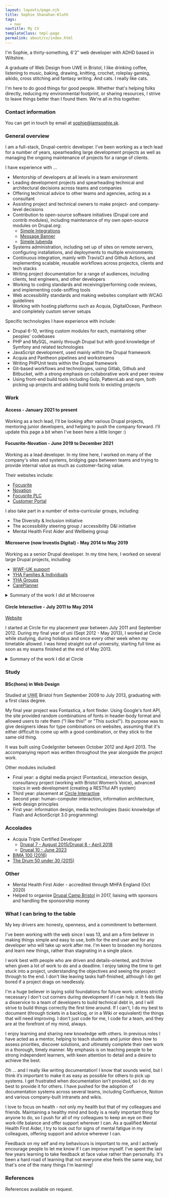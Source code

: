 ```yaml
---
layout: layouts/page.njk
title: Sophie Shanahan-Kluth
tags:
  - nav
navtitle: My CV
templateClass: tmpl-page
permalink: about/cv/index.html
---
```


<section>

  I'm Sophie, a thirty-something, 6'2″ web developer with ADHD based in Wiltshire.

  A graduate of Web Design from UWE in Bristol, I like drinking coffee, listening to music, baking, drawing, knitting, crochet, roleplay gaming, aikido, cross stitching and fantasy writing. And cats. I really like cats.

  I'm here to do good things for good people. Whether that's helping folks directly, reducing my environmental footprint, or sharing resources, I strive to leave things better than I found them. We're all in this together.

</section>

<section>

  ### Contact information

  You can get in touch by email at [sophie@iamsophie.sk](mailto:sophie@iamsophie.sk).

</section>

<section>

  ### General overview

  I am a full-stack, Drupal-centric developer. I've been working as a tech lead for a number of years, spearheading large development projects as well as managing the ongoing maintenance of projects for a range of clients.

  I have experience with ...

  *   Mentorship of developers at all levels in a team environment
  *   Leading development projects and spearheading technical and architectural decisions across teams and companies
  *   Offering technical advice to other teams and agencies, acting as a consultant
  *   Assisting project and technical owners to make project- and company-level decisions
  *   Contribution to open-source software initiatives (Drupal core and contrib modules), including maintenance of my own open-source modules on Drupal.org:
      *   [Simple Integrations](https://drupal.org/project/simple_integrations)
      *   [Message Banner](https://www.drupal.org/project/message_banner)
      *   [Simple Iubenda](https://www.drupal.org/project/iubenda)
  *   Systems administration, including set up of sites on remote servers, configuring installations, and deployments to multiple environments
  *   Continuous integration, mainly with TravisCI and Github Actions, and implementing scalable, reusable workflows across projectcs, clients and tech stacks
  *   Writing project documentation for a range of audiences, including clients, test engineers, and other developers
  *   Working to coding standards and receiving/performing code reviews, and implementing code-sniffing tools
  *   Web accessibility standards and making websites compliant with WCAG guidelines
  *   Working with hosting platforms such as Acquia, DigitalOcean, Pantheon and completely custom server setups

  Specific technologies I have experience with include:

  *   Drupal 6-10, writing custom modules for each, maintaining other peoples' codebases
  *   PHP and MySQL, mainly through Drupal but with good knowledge of Symfony and related technologies
  *   JavaScript development, used mainly within the Drupal framework
  *   Acquia and Pantheon pipelines and workstreams
  *   Writing PHPUnit tests within the Drupal framework
  *   Git-based workflows and technologies, using Gitlab, Github and Bitbucket, with a strong emphasis on collaborative work and peer review
  *   Using front-end build tools including Gulp, PatternLab and npm, both picking up projects and adding build tools to existing projects

</section>

<section>

  ### Work

  #### Access - January 2021 to present

  Working as a tech lead, I'll be looking after various Drupal projects, mentoring junior developers, and helping to push the company forward. I'll update this page a bit when I've been here a little longer :)

  #### Focusrite-Novation - June 2019 to December 2021

  Working as a lead developer. In my time here, I worked on many of the company's sites and systems, bridging gaps between teams and trying to provide internal value as much as customer-facing value.

  Their websites include:
  *   [Focusrite](https://focusrite.com/)
  *   [Novation](https://novationmusic.com/)
  *   [Focusrite PLC](https://focusriteplc.com/)
  *   [Customer Portal](https://customer.focusrite.com)

  I also take part in a number of extra-curricular groups, including:
  *   The Diversity & Inclusion initiative
  *   The accessibility steering group / accessibility D&I initiative
  *   Mental Health First Aider and Wellbeing group

  #### Microserve (now Investis Digital) - May 2014 to May 2019

  Working as a senior Drupal developer. In my time here, I worked on several large Drupal projects, including:
  *   [WWF-UK support](https://support.wwf.org.uk/)
  *   [YHA Families & Individuals](https://www.yha.org.uk/)
  *   [YHA Groups](https://groups.yha.org.uk/)
  *   [CarePlanner](http://care-planner.co.uk)

  <details>
    <summary>Summary of the work I did at Microserve</summary>

  *   Headless Drupal work, using one Drupal site for content and a separate website to serve the content and images
  *   Implementation of checkouts using [Drupal Commerce](https://drupal.org/project/commerce):
      *    Integration with external systems for stock management
      *    Creation of custom products on the fly, based on user-provided criteria
      *    Single-page checkout flows
      *    Integration with external CRMs to store customer and order data
      *    Fulfilment using the Commerce Shipping module, modifiying it to work per-item in cart
      *    Complex Ajax functionality, requesting live data from external systems and updating cart data based on user criteria
  *   Complex front-end work, restructuring themes and templates, working with ES6 JavaScript
  *   Implementation of a continuous deployment workflow, maintaining a Jenkins server and scripts to run automated deployments
  *   Migration from Bitbucket to GitLab for all projects, including associated training of other staff members and integration with the CD workflow
  *   Pioneering the use of Docker, creating easy-start scripts in Bash that allowed any developer to pick up the work, and then helping to migrate to Docksal
  *   Using Scrum and Agile working methods, building sprints and working on regular releases for clients
  *   Introducing `#thanks` and `#animals` channels to the company Slack and starting regular brown-bag lunch sessions for people to catch up and relax, to help boost morale
  *   Advocating for a consistent project experience, unifying and standardising the company's toolset, greatly reducing the time-to-developing for developers joining a project
  *   Setting up remote servers and providing documentation for their handover

  </details>

  #### Circle Interactive - July 2011 to May 2014

  [Website](https://circle-interactive.co.uk/)

  I started at Circle for my placement year between July 2011 and September 2012. During my final year of uni (Sept 2012 - May 2013), I worked at Circle while studying, during holidays and once every other week when my timetable allowed. I was hired straight out of university, starting full time as soon as my exams finished at the end of May 2013.

  <details>
    <summary>Summary of the work I did at Circle</summary>

  *   Creating themes for Drupal 6 and 7 sites, both from provided PSDs and based on client suggestions of “liked sites”
  *   Working directly with clients through our support system and also through direct contact on email and telephone
  *   Creating custom modules, including: a rewritten support system for our intranet; dynamic data retrieval from a client’s server to show course schedules; working with geolocation on an Apache server; updating a cookie control module to work with Drupal 5, 6 and 7 for distribution to our clients; and updating a half-written module to perform a proximity search on CiviCRM data
  *   Writing documentation for clients and colleagues on how to use existing Drupal modules/CiviCRM extensions, custom modules created for a purpose, and documentation for theming
  *   Using existing modules to create complex functionality on sites, particularly using views, content access and internationalisation/translation
  *   Estimating work needed and time required for projects, and advising on what technologies could be used to solve problems

  </details>

</section>

<section>

  ### Study

  #### BSc(hons) in Web Design

  Studied at <abbr title="University of the West of England">UWE</abbr> Bristol from September 2009 to July 2013, graduating with a first class degree.

  My final year project was Fontastica, a font finder. Using Google's font API, the site provided random combinations of fonts in header-body format and allowed users to rate them ("I like this!" or "This sucks!"). Its purpose was to give designers ideas for type combinations on websites, assuming that it's either difficult to come up with a good combination, or they stick to the same old thing.

  It was built using CodeIgniter between October 2012 and April 2013. The accompanying report was written throughout the year alongside the project work.

  Other modules included:

  *   Final year: a digital media project (Fontastica), interaction design, consultancy project (working with Bristol Women’s Voice), advanced topics in web development (creating a RESTful API system)
  *   Third year: placement at [Circle Interactive](http://circle-interactive.co.uk/)
  *   Second year: human-computer interaction, information architecture, web design principles
  *   First year: information design, media technologies (basic knowledge of Flash and ActionScript 3.0 programming)

</section>

<section>

  ### Accolades

  *   Acquia Triple Certified Developer
      *   [Drupal 7 - August 2015/Drupal 8 - April 2018](https://certification.acquia.com/user/2187)
      *   [Drupal 10 - June 2023](https://certification.acquia.com/user/20581)
  *   [BIMA 100 (2016)](https://issuu.com/bima-awards/docs/bima_book_100_web/32)
  *   [The Drum 50 under 30 (2015)](https://www.thedrum.com/news/2015/10/23/drums-50-under-30-2015-meet-young-female-trailblazers-taking-over-digital)

</section>

<section>

  ### Other

  *   Mental Health First Aider - accredited through MHFA England (Oct 2020)
  *   Helped to organise [Drupal Camp Bristol](https://drupalcampbristol.co.uk) in 2017, liaising with sponsors and handling the sponsorship money

</section>

<section>

  ### What I can bring to the table

  My key drivers are: honesty, openness, and a commitment to betterment.

  I've been working with the web since I was 13, and am a firm believer in making things simple and easy to use, both for the end user and for any developer who will take up work after me. I'm keen to broaden my horizons and learn new things, rather than stagnating in a single place.

  I work best with people who are driven and details-oriented, and thrive when given a lot of work to do and a deadline. I enjoy taking the time to get stuck into a project, understanding the objectives and seeing the project through to the end. I don't like leaving tasks half-finished, although I do get bored if a project drags on needlessly.

  I'm a huge believer in laying solid foundations for future work: unless strictly necessary I don't cut corners during development if I can help it. It feels like a disservice to a team of developers to build technical debt in, and I will strive to build things correctly the first time around. If I can't, I do my best to document (through tickets in a backlog, or in a Wiki or equivalent) the things that will need improving. I don't just code for me, I code for a team, and they are at the forefront of my mind, always.

  I enjoy learning and sharing new knowledge with others. In previous roles I have acted as a mentor, helping to teach students and junior devs how to assess priorities, discover solutions, and ultimately complete their own work in a thorough, timely manner. My emphasis is on teaching people to be strong independent learners, with keen attention to detail and a desire to achieve the best.

  Oh ... and I really like writing documentation! I know that sounds weird, but I think it’s important to make it as easy as possible for others to pick up systems. I get frustrated when documentation isn’t provided, so I do my best to provide it for others. I have pushed for the adoption of documentation systems across several teams, including Confluence, Notion and various company-built intranets and wikis.

  I love to focus on health - not only my health but that of my colleagues and friends. Maintaining a healthy mind and body is a really important thing for anyone to do, so I push for all of my colleagues to keep an eye on their work-life balance and offer support wherever I can. As a qualified Mental Health First Aider, I try to look out for signs of mental fatigue in my colleagues, offering support and advice wherever I can.

  Feedback on my self and my behaviours is important to me, and I actively encourage people to let me know if I can improve myself. I've spent the last few years learning to take feedback at face value rather than personally. It's been a hard road of learning that not everyone else feels the same way, but that's one of the many things I'm learning!

</section>

<section>

  ### References

  References available on request.

</section>
